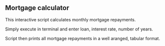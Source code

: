 ## Mortgage calculator

This interactive script calculates monthly mortgage repayments.

Simply execute in terminal and enter loan, interest rate, number of years.

Script then prints all mortgage repayments in a well aranged, tabular format.
